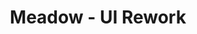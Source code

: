 ---
layout: ../../layouts/MarkdownPostLayout.astro
title: 'Meadow - UI Rework'
description: 'Complete rework of the game’s UI to improve user experience and incorporate new features'
info: [
  { "heading": "My Role", "content": "UX & UI designer engineer" },
  { "heading": "When", "content": "2023-2024" },
  { "heading": "Studio", "content": "Might & Delight AB" },
  { "heading": "Team size", "content": "6-7 people" },
  { "heading": "Game genre", "content": "MMO, Online co-op" },
  { "heading": "Platform", "content": "Steam" }
]
image:
    url: '/Images/meadowUI.png'
    alt: 'Mlandingimg'
tags: ["UI design ", "UX design ", "Game Development" ]
---